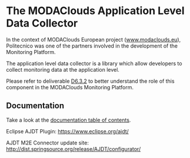 The MODAClouds Application Level Data Collector
=======================

In the context of MODAClouds European project (www.modaclouds.eu), Politecnico was
one of the partners involved in the development of the Monitoring Platform.

The application level data collector is a library which allow developers to collect monitoring data
at the application level.

Please refer to deliverable [D6.3.2](http://www.modaclouds.eu/publications/public-deliverables/) 
to better understand the role of this component in the MODAClouds Monitoring Platform.

## Documentation

Take a look at the [documentation table of contents](doc/TOC.md).

Eclipse AJDT Plugin: https://www.eclipse.org/ajdt/

AJDT M2E Connector update site: http://dist.springsource.org/release/AJDT/configurator/

